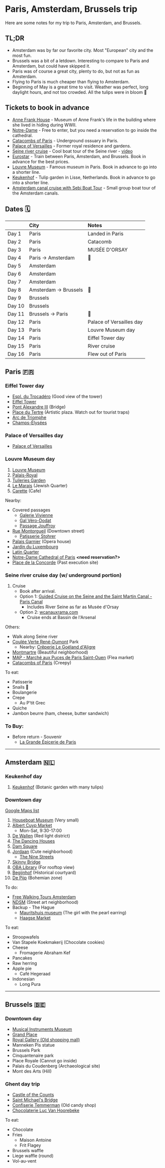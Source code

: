 # Paris, Amsterdam, Brussels trip

Here are some notes for my trip to Paris, Amsterdam, and Brussels.


## TL;DR

* Amsterdam was by far our favorite city. Most "European" city and the most fun.
* Brussels was a bit of a letdown. Interesting to compare to Paris and Amsterdam, but could have skipped it.
* Paris was of course a great city, plenty to do, but not as fun as Amsterdam.
* Flying to Paris is much cheaper than flying to Amsterdam.
* Beginning of May is a great time to visit. Weather was perfect, long daylight hours, and not too crowded. All the tulips were in bloom 🌷


## Tickets to book in advance

* [Anne Frank House](https://www.annefrank.org/en/) - Museum of Anne Frank's life in the building where she lived in hiding during WWII.  
* [Notre-Dame](https://www.notredamedeparis.fr/en/visit/reservation/) - Free to enter, but you need a reservation to go inside the cathedral.
* [Catacombs of Paris](https://www.catacombes.paris.fr/en) - Underground ossuary in Paris.
* [Palace of Versailles](https://en.chateauversailles.fr/) - Former royal residence and gardens.
* [Seine river cruise](https://www.bateauxparisiens.com/en/cruise.html) - Cool boat tour of the Seine river - [video](https://youtu.be/8uFbPgFqeGI)
* [Eurostar](https://www.eurostar.com/us-en) - Train between Paris, Amsterdam, and Brussels. Book in advance for the best prices.
* [Louvre Museum](https://www.louvre.fr/en) - Famous museum in Paris. Book in advance to go into a shorter line.
* [Keukenhof](https://keukenhof.nl/en/) - Tulip garden in Lisse, Netherlands. Book in advance to go into a shorter line.
* [Amsterdam canal cruise with Sebi Boat Tour](https://sebiboattours.com/) - Small group boat tour of the Amsterdam canals.


## Dates 🗓️

|        | City                 | Notes                    |
| :----- | :------------------- | :----------------------- |
| Day 1  | Paris                | Landed in Paris          |
| Day 2  | Paris                | Catacomb                 |
| Day 3  | Paris                | MUSÉE D'ORSAY            |
| Day 4  | Paris → Amsterdam    | 🚂                        |
| Day 5  | Amsterdam            |                          |
| Day 6  | Amsterdam            |                          |
| Day 7  | Amsterdam            |                          |
| Day 8  | Amsterdam → Brussels | 🚂                        |
| Day 9  | Brussels             |                          |
| Day 10 | Brussels             |                          |
| Day 11 | Brussels → Paris     | 🚂                        |
| Day 12 | Paris                | Palace of Versailles day |
| Day 13 | Paris                | Louvre Museum day        |
| Day 14 | Paris                | Eiffel Tower day         |
| Day 15 | Paris                | River cruise             |
| Day 16 | Paris                | Flew out of Paris        |


## Paris 🇫🇷


### Eiffel Tower day

* [Espl. du Trocadéro](https://maps.app.goo.gl/nHPSWDBsTsnonAX19) (Good view of the tower)  
* [Eiffel Tower](https://maps.app.goo.gl/Cz3toeinEmhQbCnJA)  
* [Pont Alexandre III](https://maps.app.goo.gl/9wK8nip1PKT927xB9) (Bridge)  
* [Place du Tertre](https://maps.app.goo.gl/qCbG1VNofNqwJLKdA) (Artistic plaza. Watch out for tourist traps)
* [Arc de Triomphe](https://maps.app.goo.gl/PSbMpYpzj8KRAcqd8)  
* [Champs-Élysées](https://maps.app.goo.gl/GG6jaiAiSEGGjGPL9)


### Palace of Versailles day

* [Palace of Versailles](https://maps.app.goo.gl/LHBxZQZad3ofERzk8)  


### Louvre Museum day

1. [Louvre Museum](https://maps.app.goo.gl/jZWJz8Xh1ZdLbi2W7)
2. [Palais-Royal](https://maps.app.goo.gl/dtxvXoVyYAEpz1Ky7)  
3. [Tuileries Garden](https://maps.app.goo.gl/7eDy7ndBmsvDMM8R9)  
4. [Le Marais](https://maps.app.goo.gl/V5MBWjkdpbFsBpfG6) (Jewish Quarter)  
5. [Carette](https://maps.app.goo.gl/3RkvUJ1NCwTbLce79) (Cafe)

Nearby:

* Covered passages  
  * [Galerie Vivienne](https://maps.app.goo.gl/oDyNfbRu7ViL1Lt56)  
  * [Gal Véro-Dodat](https://maps.app.goo.gl/EREbkMKZxuxZfpDC8)  
  * [Passage Jouffroy](https://maps.app.goo.gl/XsY49CNtNTZjdNTE7)  
* [Rue Montorgueil](https://maps.app.goo.gl/94exmwD4TzkbmGVJ7) (Downtown street)  
  * [Patisserie Stohrer](https://maps.app.goo.gl/eUHzqQyZ4Qmcny966)  
* [Palais Garnier](https://maps.app.goo.gl/p9kmreCRcJtadFGp8) (Opera house)  
* [Jardin du Luxembourg](https://maps.app.goo.gl/ezz2pLf1VEUyxqRh6)  
* [Latin Quarter](https://maps.app.goo.gl/UErunip4AQzRjHAv6)  
* [Notre-Dame Cathedral of Paris](https://maps.app.goo.gl/cj7Ezuri5ZJuaDm58) **\<need reservation?\>**  
* [Place de la Concorde](https://maps.app.goo.gl/L1gqp6iLQKo5GQYm7) (Past execution site)


### Seine river cruise day (w/ underground portion)

1. Cruise  
   * Book after arrival.  
   * Option 1: [Guided Cruise on the Seine and the Saint Martin Canal \- Paris Canal](https://www.pariscanal.com/en/cruises-canals-paris/cruise-paris-seine-waterways-2/)  
     * Includes River Seine as far as Musée d'Orsay  
   * Option 2: [wcanauxrama.com](https://www.canauxrama.com)  
     * Cruise ends at Bassin de l'Arsenal

Others:

* Walk along Seine river  
* [Coulée Verte René-Dumont](https://maps.app.goo.gl/pHuuHQ9mB4njpFMg8) Park  
  * Nearby: [Crêperie Le Goéland d'Aligre](https://maps.app.goo.gl/jSrJjL62a9zr45mbA)  
* [Montmartre](https://maps.app.goo.gl/SDmt45HzKGVUV94C7) (Beautiful neighborhood)  
* [MAP - Marché aux Puces de Paris Saint-Ouen](https://maps.app.goo.gl/WuX5UAaAgMbFnsfQ6) (Flea market)  
* [Catacombs of Paris](https://maps.app.goo.gl/RSjHm653wK8ZbmyF8) (Creepy)

To eat:

* Patisserie  
* Snails 🐌  
* Boulangerie  
* Crepe  
  * Au P'tit Grec  
* Quiche  
* Jambon beurre (ham, cheese, butter sandwich)


### To Buy:

* Before return \- Souvenir  
  * [La Grande Épicerie de Paris](https://maps.app.goo.gl/5qka8zSJ3HHkT6L7A)

---


## Amsterdam 🇳🇱


### Keukenhof day

1. [Keukenhof](https://maps.app.goo.gl/JfqiAub4h9g3JHbz9) (Botanic garden with many tulips)


### Downtown day

[Google Maps list](https://maps.app.goo.gl/FqWctk8Pa7N1gXgHA?g_st=i)

1. [Houseboat Museum](https://maps.app.goo.gl/okfGvKv7fWttdj6i9) (Very small)  
2. [Albert Cuyp Market](https://maps.app.goo.gl/gYTEji1tmBXR4SuY6)  
   * Mon-Sat, 9:30-17:00  
3. [De Wallen](https://maps.app.goo.gl/fEX4AP1MJSGLBYPH6) (Red light district)  
4. [The Dancing Houses](https://maps.app.goo.gl/bFv6pSFNj9BbfCCw6)  
5. [Dam Square](https://maps.app.goo.gl/Ao2iNL1AhTrURfHv5)  
6. [Jordaan](https://maps.app.goo.gl/Sw1MLcJnsuvQoV5e9) (Cute neighborhood)  
   * [The Nine Streets](https://maps.app.goo.gl/tKUoM95pCMRJerkf7)  
7. [Skinny Bridge](https://maps.app.goo.gl/d4FjzW2KjU8YRRzD8)  
8. [OBA Library](https://maps.app.goo.gl/GKxB8qdahcQjCU9j7) (For rooftop view)  
9. [Begijnhof](https://maps.app.goo.gl/65JfrgDYdqG9WijL6) (Historical courtyard)  
10. [De Pijp](https://maps.app.goo.gl/L2WuNNkjRyYBTbJEA) (Bohemian zone)

To do:

* [Free Walking Tours Amsterdam](https://freewalkingtoursamsterdam.com/)
* [NDSM](https://maps.app.goo.gl/VprpuiL8Xef7kDps6) (Street art neighborhood)  
* Backup \- The Hague  
  * [Mauritshuis museum](https://maps.app.goo.gl/RbbqpLvDtSNRWdrd7) (The girl with the pearl earring)  
  * [Haagse Market](https://maps.app.goo.gl/QDQqMKGr2ZoTM1oy6)

To eat:

* Stroopwafels  
* Van Stapele Koekmakerij (Chocolate cookies)  
* Cheese  
  * Fromagerie Abraham Kef  
* Pancakes  
* Raw herring  
* Apple pie  
  * Café Hegeraad  
* Indonesian  
  * Long Pura

---


## Brussels 🇧🇪


### Downtown day

* [Musical Instruments Museum](https://maps.app.goo.gl/jH4xBeSZrsyYuJzSA)  
* [Grand Place](https://maps.app.goo.gl/nyWij7rMHZCVvsY26)  
* [Royal Gallery (Old shopping mall)](https://maps.app.goo.gl/GfvkpAx95oNgWX7C9?g_st=com.google.maps.preview.copy)  
* Manneken Pis statue  
* Brussels Park  
* Cinquantenaire park  
* Place Royale (Cannot go inside)  
* Palais du Coudenberg (Archaeological site)
* Mont des Arts (Hill)


### Ghent day trip

* [Castle of the Counts](https://maps.app.goo.gl/3jzAQCW5RBx1ECq89)  
* [Saint Michael's Bridge](https://maps.app.goo.gl/HU1nbme3tBaG6uyv8)  
* [Confiserie Temmerman](https://maps.app.goo.gl/HPvuv8cKeF5vaho6A) (Old candy shop)  
* [Chocolaterie Luc Van Hoorebeke](https://maps.app.goo.gl/16Jm872dJiFTefTeA)

To eat:

* Chocolate  
* Fries  
  * Maison Antoine  
  * Frit Flagey  
* Brussels waffle  
* Liege waffle (round)  
* Vol-au-vent
